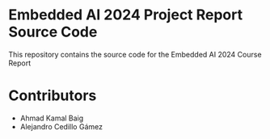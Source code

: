 # Embedded AI 2024 Project Report Source Code

This repository contains the source code for the Embedded AI 2024 Course Report

# Contributors

* Ahmad Kamal Baig
* Alejandro Cedillo Gámez
